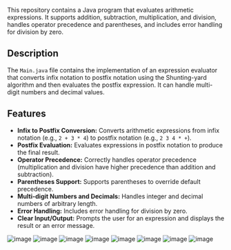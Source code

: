 This repository contains a Java program that evaluates arithmetic expressions. It supports addition, subtraction, multiplication, and division, handles operator precedence and parentheses, and includes error handling for division by zero.

## Description

The `Main.java` file contains the implementation of an expression evaluator that converts infix notation to postfix notation using the Shunting-yard algorithm and then evaluates the postfix expression.  It can handle multi-digit numbers and decimal values.

## Features

* **Infix to Postfix Conversion:** Converts arithmetic expressions from infix notation (e.g., `2 + 3 * 4`) to postfix notation (e.g., `2 3 4 * +`).
* **Postfix Evaluation:** Evaluates expressions in postfix notation to produce the final result.
* **Operator Precedence:** Correctly handles operator precedence (multiplication and division have higher precedence than addition and subtraction).
* **Parentheses Support:** Supports parentheses to override default precedence.
* **Multi-digit Numbers and Decimals:** Handles integer and decimal numbers of arbitrary length.
* **Error Handling:** Includes error handling for division by zero.
* **Clear Input/Output:** Prompts the user for an expression and displays the result or an error message.

![image](https://github.com/user-attachments/assets/f7f03b85-bf16-43d8-b21a-1194ea3d6d43)
![image](https://github.com/user-attachments/assets/6d0db285-a179-49a1-b6c5-447c6d15337e)
![image](https://github.com/user-attachments/assets/df0436a8-6869-406a-8b89-79284b3e4a21)
![image](https://github.com/user-attachments/assets/4ce8b4b7-dd95-487a-9827-bccba9df3230)
![image](https://github.com/user-attachments/assets/87cb9e49-092e-43cb-a73f-6328cb5cf1d2)
![image](https://github.com/user-attachments/assets/ee3075d1-55f5-4f6e-8a64-31cf1b524d86)
![image](https://github.com/user-attachments/assets/3c014a2a-e174-440f-9fb2-bb732bf4ceb2)
![image](https://github.com/user-attachments/assets/bedda076-7f6d-48cf-8021-de0c2e5f68f1)

